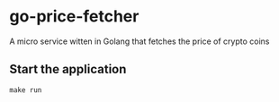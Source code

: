 # go-price-fetcher

A micro service witten in Golang that fetches the price of crypto coins

## Start the application

`make run`
